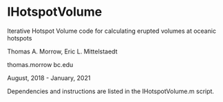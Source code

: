 # IHotspotVolume
Iterative Hotspot Volume code for calculating erupted volumes at oceanic hotspots

Thomas A. Morrow,
Eric L. Mittelstaedt

thomas.morrow <at> bc.edu

August, 2018 - January, 2021

Dependencies and instructions are listed in the IHotspotVolume.m script.
